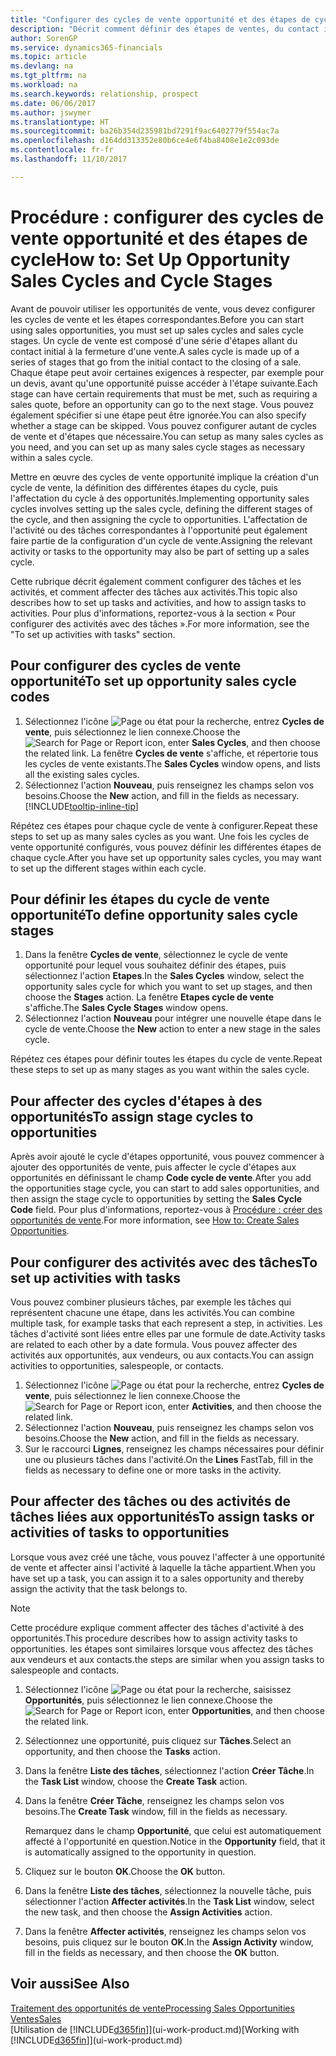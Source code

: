 ```yaml
---
title: "Configurer des cycles de vente opportunité et des étapes de cycle| Microsoft Docs"
description: "Décrit comment définir des étapes de ventes, du contact initial à la clôture, créer un cycle de vente et l'affecter aux opportunités dans Dynamics 365 Business edition."
author: SorenGP
ms.service: dynamics365-financials
ms.topic: article
ms.devlang: na
ms.tgt_pltfrm: na
ms.workload: na
ms.search.keywords: relationship, prospect
ms.date: 06/06/2017
ms.author: jswymer
ms.translationtype: HT
ms.sourcegitcommit: ba26b354d235981bd7291f9ac6402779f554ac7a
ms.openlocfilehash: d164dd313352e80b6ce4e6f4ba8408e1e2c093de
ms.contentlocale: fr-fr
ms.lasthandoff: 11/10/2017

---
```

# <a name="how-to-set-up-opportunity-sales-cycles-and-cycle-stages"></a><span data-ttu-id="74427-103">Procédure : configurer des cycles de vente opportunité et des étapes de cycle</span><span class="sxs-lookup"><span data-stu-id="74427-103">How to: Set Up Opportunity Sales Cycles and Cycle Stages</span></span>
<span data-ttu-id="74427-104">Avant de pouvoir utiliser les opportunités de vente, vous devez configurer les cycles de vente et les étapes correspondantes.</span><span class="sxs-lookup"><span data-stu-id="74427-104">Before you can start using sales opportunities, you must set up sales cycles and sales cycle stages.</span></span> <span data-ttu-id="74427-105">Un cycle de vente est composé d'une série d'étapes allant du contact initial à la fermeture d'une vente.</span><span class="sxs-lookup"><span data-stu-id="74427-105">A sales cycle is made up of a series of stages that go from the initial contact to the closing of a sale.</span></span> <span data-ttu-id="74427-106">Chaque étape peut avoir certaines exigences à respecter, par exemple pour un devis, avant qu'une opportunité puisse accéder à l'étape suivante.</span><span class="sxs-lookup"><span data-stu-id="74427-106">Each stage can have certain requirements that must be met, such as requiring a sales quote, before an opportunity can go to the next stage.</span></span> <span data-ttu-id="74427-107">Vous pouvez également spécifier si une étape peut être ignorée.</span><span class="sxs-lookup"><span data-stu-id="74427-107">You can also specify whether a stage can be skipped.</span></span> <span data-ttu-id="74427-108">Vous pouvez configurer autant de cycles de vente et d'étapes que nécessaire.</span><span class="sxs-lookup"><span data-stu-id="74427-108">You can setup as many sales cycles as you need, and you can set up as many sales cycle stages as necessary within a sales cycle.</span></span>

<span data-ttu-id="74427-109">Mettre en œuvre des cycles de vente opportunité implique la création d'un cycle de vente, la définition des différentes étapes du cycle, puis l'affectation du cycle à des opportunités.</span><span class="sxs-lookup"><span data-stu-id="74427-109">Implementing opportunity sales cycles involves setting up the sales cycle, defining the different stages of the cycle, and then assigning the cycle to opportunities.</span></span> <span data-ttu-id="74427-110">L'affectation de l'activité ou des tâches correspondantes à l'opportunité peut également faire partie de la configuration d'un cycle de vente.</span><span class="sxs-lookup"><span data-stu-id="74427-110">Assigning the relevant activity or tasks to the opportunity may also be part of setting up a sales cycle.</span></span>

<span data-ttu-id="74427-111">Cette rubrique décrit également comment configurer des tâches et les activités, et comment affecter des tâches aux activités.</span><span class="sxs-lookup"><span data-stu-id="74427-111">This topic also describes how to set up tasks and activities, and how to assign tasks to activities.</span></span> <span data-ttu-id="74427-112">Pour plus d'informations, reportez-vous à la section « Pour configurer des activités avec des tâches ».</span><span class="sxs-lookup"><span data-stu-id="74427-112">For more information, see the "To set up activities with tasks" section.</span></span>

## <a name="to-set-up-opportunity-sales-cycle-codes"></a><span data-ttu-id="74427-113">Pour configurer des cycles de vente opportunité</span><span class="sxs-lookup"><span data-stu-id="74427-113">To set up opportunity sales cycle codes</span></span>
1. <span data-ttu-id="74427-114">Sélectionnez l'icône ![Page ou état pour la recherche](media/ui-search/search_small.png "Page ou état pour la recherche"), entrez **Cycles de vente**, puis sélectionnez le lien connexe.</span><span class="sxs-lookup"><span data-stu-id="74427-114">Choose the ![Search for Page or Report](media/ui-search/search_small.png "Search for Page or Report icon") icon, enter **Sales Cycles**, and then choose the related link.</span></span> <span data-ttu-id="74427-115">La fenêtre **Cycles de vente** s'affiche, et répertorie tous les cycles de vente existants.</span><span class="sxs-lookup"><span data-stu-id="74427-115">The **Sales Cycles** window opens, and lists all the existing sales cycles.</span></span>
2. <span data-ttu-id="74427-116">Sélectionnez l'action **Nouveau**, puis renseignez les champs selon vos besoins.</span><span class="sxs-lookup"><span data-stu-id="74427-116">Choose the **New** action, and fill in the fields as necessary.</span></span> [!INCLUDE[tooltip-inline-tip](includes/tooltip-inline-tip_md.md)]

<span data-ttu-id="74427-117">Répétez ces étapes pour chaque cycle de vente à configurer.</span><span class="sxs-lookup"><span data-stu-id="74427-117">Repeat these steps to set up as many sales cycles as you want.</span></span> <span data-ttu-id="74427-118">Une fois les cycles de vente opportunité configurés, vous pouvez définir les différentes étapes de chaque cycle.</span><span class="sxs-lookup"><span data-stu-id="74427-118">After you have set up opportunity sales cycles, you may want to set up the different stages within each cycle.</span></span>

## <a name="to-define-opportunity-sales-cycle-stages"></a><span data-ttu-id="74427-119">Pour définir les étapes du cycle de vente opportunité</span><span class="sxs-lookup"><span data-stu-id="74427-119">To define opportunity sales cycle stages</span></span>
1. <span data-ttu-id="74427-120">Dans la fenêtre **Cycles de vente**, sélectionnez le cycle de vente opportunité pour lequel vous souhaitez définir des étapes, puis sélectionnez l'action **Etapes**.</span><span class="sxs-lookup"><span data-stu-id="74427-120">In the **Sales Cycles** window, select the opportunity sales cycle for which you want to set up stages, and then choose the **Stages** action.</span></span> <span data-ttu-id="74427-121">La fenêtre **Etapes cycle de vente** s'affiche.</span><span class="sxs-lookup"><span data-stu-id="74427-121">The **Sales Cycle Stages** window opens.</span></span>
2. <span data-ttu-id="74427-122">Sélectionnez l'action **Nouveau** pour intégrer une nouvelle étape dans le cycle de vente.</span><span class="sxs-lookup"><span data-stu-id="74427-122">Choose the **New** action to enter a new stage in the sales cycle.</span></span>

<span data-ttu-id="74427-123">Répétez ces étapes pour définir toutes les étapes du cycle de vente.</span><span class="sxs-lookup"><span data-stu-id="74427-123">Repeat these steps to set up as many stages as you want within the sales cycle.</span></span>

## <a name="to-assign-stage-cycles-to-opportunities"></a><span data-ttu-id="74427-124">Pour affecter des cycles d'étapes à des opportunités</span><span class="sxs-lookup"><span data-stu-id="74427-124">To assign stage cycles to opportunities</span></span>
<span data-ttu-id="74427-125">Après avoir ajouté le cycle d'étapes opportunité, vous pouvez commencer à ajouter des opportunités de vente, puis affecter le cycle d'étapes aux opportunités en définissant le champ **Code cycle de vente**.</span><span class="sxs-lookup"><span data-stu-id="74427-125">After you add the opportunities stage cycle, you can start to add sales opportunities, and then assign the stage cycle to opportunities by setting the **Sales Cycle Code** field.</span></span> <span data-ttu-id="74427-126">Pour plus d'informations, reportez-vous à [Procédure : créer des opportunités de vente](marketing-how-create-opportunities.md).</span><span class="sxs-lookup"><span data-stu-id="74427-126">For more information, see [How to: Create Sales Opportunities](marketing-how-create-opportunities.md).</span></span>

## <a name="to-set-up-activities-with-tasks"></a><span data-ttu-id="74427-127">Pour configurer des activités avec des tâches</span><span class="sxs-lookup"><span data-stu-id="74427-127">To set up activities with tasks</span></span>
<span data-ttu-id="74427-128">Vous pouvez combiner plusieurs tâches, par exemple les tâches qui représentent chacune une étape, dans les activités.</span><span class="sxs-lookup"><span data-stu-id="74427-128">You can combine multiple task, for example tasks that each represent a step, in activities.</span></span> <span data-ttu-id="74427-129">Les tâches d'activité sont liées entre elles par une formule de date.</span><span class="sxs-lookup"><span data-stu-id="74427-129">Activity tasks are related to each other by a date formula.</span></span> <span data-ttu-id="74427-130">Vous pouvez affecter des activités aux opportunités, aux vendeurs, ou aux contacts.</span><span class="sxs-lookup"><span data-stu-id="74427-130">You can assign activities to opportunities, salespeople, or contacts.</span></span>

1. <span data-ttu-id="74427-131">Sélectionnez l'icône ![Page ou état pour la recherche](media/ui-search/search_small.png "Page ou état pour la recherche"), entrez **Cycles de vente**, puis sélectionnez le lien connexe.</span><span class="sxs-lookup"><span data-stu-id="74427-131">Choose the ![Search for Page or Report](media/ui-search/search_small.png "Search for Page or Report icon") icon, enter **Activities**, and then choose the related link.</span></span>
2. <span data-ttu-id="74427-132">Sélectionnez l'action **Nouveau**, puis renseignez les champs selon vos besoins.</span><span class="sxs-lookup"><span data-stu-id="74427-132">Choose the **New** action, and fill in the fields as necessary.</span></span>
3. <span data-ttu-id="74427-133">Sur le raccourci **Lignes**, renseignez les champs nécessaires pour définir une ou plusieurs tâches dans l'activité.</span><span class="sxs-lookup"><span data-stu-id="74427-133">On the **Lines** FastTab, fill in the fields as necessary to define one or more tasks in the activity.</span></span>

## <a name="to-assign-tasks-or-activities-of-tasks-to-opportunities"></a><span data-ttu-id="74427-134">Pour affecter des tâches ou des activités de tâches liées aux opportunités</span><span class="sxs-lookup"><span data-stu-id="74427-134">To assign tasks or activities of tasks to opportunities</span></span>
<span data-ttu-id="74427-135">Lorsque vous avez créé une tâche, vous pouvez l'affecter à une opportunité de vente et affecter ainsi l'activité à laquelle la tâche appartient.</span><span class="sxs-lookup"><span data-stu-id="74427-135">When you have set up a task, you can assign it to a sales opportunity and thereby assign the activity that the task belongs to.</span></span>

> [!NOTE]  
>   <span data-ttu-id="74427-136">Cette procédure explique comment affecter des tâches d'activité à des opportunités.</span><span class="sxs-lookup"><span data-stu-id="74427-136">This procedure describes how to assign activity tasks to opportunities.</span></span> <span data-ttu-id="74427-137">les étapes sont similaires lorsque vous affectez des tâches aux vendeurs et aux contacts.</span><span class="sxs-lookup"><span data-stu-id="74427-137">the steps are similar when you assign tasks to salespeople and contacts.</span></span>

1. <span data-ttu-id="74427-138">Sélectionnez l'icône ![Page ou état pour la recherche](media/ui-search/search_small.png "Page ou état pour la recherche"), saisissez **Opportunités**, puis sélectionnez le lien connexe.</span><span class="sxs-lookup"><span data-stu-id="74427-138">Choose the ![Search for Page or Report](media/ui-search/search_small.png "Search for Page or Report icon") icon, enter **Opportunities**, and then choose the related link.</span></span>
2. <span data-ttu-id="74427-139">Sélectionnez une opportunité, puis cliquez sur **Tâches**.</span><span class="sxs-lookup"><span data-stu-id="74427-139">Select an opportunity, and then choose the **Tasks** action.</span></span>
3. <span data-ttu-id="74427-140">Dans la fenêtre **Liste des tâches**, sélectionnez l'action **Créer Tâche**.</span><span class="sxs-lookup"><span data-stu-id="74427-140">In the **Task List** window, choose the **Create Task** action.</span></span>
4.  <span data-ttu-id="74427-141">Dans la fenêtre **Créer Tâche**, renseignez les champs selon vos besoins.</span><span class="sxs-lookup"><span data-stu-id="74427-141">The **Create Task** window, fill in the fields as necessary.</span></span>

    <span data-ttu-id="74427-142">Remarquez dans le champ **Opportunité**, que celui est automatiquement affecté à l'opportunité en question.</span><span class="sxs-lookup"><span data-stu-id="74427-142">Notice in the **Opportunity** field, that it is automatically assigned to the opportunity in question.</span></span>
5. <span data-ttu-id="74427-143">Cliquez sur le bouton **OK**.</span><span class="sxs-lookup"><span data-stu-id="74427-143">Choose the **OK** button.</span></span>
6. <span data-ttu-id="74427-144">Dans la fenêtre **Liste des tâches**, sélectionnez la nouvelle tâche, puis sélectionner l'action **Affecter activités**.</span><span class="sxs-lookup"><span data-stu-id="74427-144">In the **Task List** window, select the new task, and then choose the **Assign Activities** action.</span></span>
7. <span data-ttu-id="74427-145">Dans la fenêtre **Affecter activités**, renseignez les champs selon vos besoins, puis cliquez sur le bouton **OK**.</span><span class="sxs-lookup"><span data-stu-id="74427-145">In the **Assign Activity** window, fill in the fields as necessary, and then choose the **OK** button.</span></span>

## <a name="see-also"></a><span data-ttu-id="74427-146">Voir aussi</span><span class="sxs-lookup"><span data-stu-id="74427-146">See Also</span></span>
[<span data-ttu-id="74427-147">Traitement des opportunités de vente</span><span class="sxs-lookup"><span data-stu-id="74427-147">Processing Sales Opportunities</span></span>](marketing-processing-sales-opportunities.md)  
[<span data-ttu-id="74427-148">Ventes</span><span class="sxs-lookup"><span data-stu-id="74427-148">Sales</span></span>](sales-manage-sales.md)  
<span data-ttu-id="74427-149">[Utilisation de [!INCLUDE[d365fin](includes/d365fin_md.md)]](ui-work-product.md)</span><span class="sxs-lookup"><span data-stu-id="74427-149">[Working with [!INCLUDE[d365fin](includes/d365fin_md.md)]](ui-work-product.md)</span></span>

